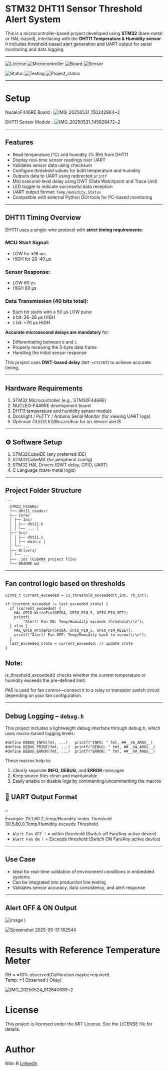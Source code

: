 # STM32 DHT11 Sensor Threshold Alert System

This is a microcontroller-based project developed using **STM32** (bare-metal or HAL-based), interfacing with the **DHT11 Temperature & Humidity sensor**. 
It includes threshold-based alert generation and UART output for serial monitoring and data logging.

---
![License](https://img.shields.io/badge/License-MIT-brightgreen)
![Microcontroller](https://img.shields.io/badge/Microcontroller-STM32-blue)
![Board](https://img.shields.io/badge/Board-NUCLEOF44RE-blue)
![Sensor](https://img.shields.io/badge/Sensor-DHT11-orange)


![Status](https://img.shields.io/badge/Status-working-brightgreen)
![Testing](https://img.shields.io/badge/Tested-brightgreen)
![Project_status](https://img.shields.io/badge/Project-complete-Green)


---
# Setup
NuceloF446RE Board : ![IMG_20250531_150242964~2](https://github.com/user-attachments/assets/1247d097-9ce1-4f69-a4d8-fadf0909075d)

DHT11 Sensor Module : ![IMG_20250531_145828472~2](https://github.com/user-attachments/assets/3ae75542-c56b-4513-b218-d26b803c9ede)

---

## Features

- Read temperature (°C) and humidity (% RH) from DHT11
- Display real-time sensor readings over UART
- Validates sensor data using checksum
- Configure threshold values for both temperature and humidity
- Outputs data to UART using redirected `printf`
- Microsecond-level delay using DWT (Data Watchpoint and Trace Unit)
- LED toggle to indicate successful data reception
- UART output format: `Temp,Humidity,Status`
- Compatible with external Python GUI tools for PC-based monitoring

---

##  DHT11 Timing Overview

DHT11 uses a single-wire protocol with **strict timing requirements**:

### MCU Start Signal:
- LOW for ≥18 ms  
- HIGH for 20–40 µs  

### Sensor Response:
- LOW 80 µs  
- HIGH 80 µs  

### Data Transmission (40 bits total):
- Each bit starts with a 50 µs LOW pulse  
- `0` bit: 26–28 µs HIGH  
- `1` bit: ~70 µs HIGH  

**Accurate microsecond delays are mandatory** for:
- Differentiating between `0` and `1`
- Properly receiving the 5-byte data frame
- Handling the initial sensor response

This project uses **DWT-based delay** (`DWT->CYCCNT`) to achieve accurate timing.

---

##  Hardware Requirements

1.  STM32 Microcontroller (e.g., STM32F446RE)
2.  NUCLEO-F446RE development board
3.  DHT11 temperature and humidity sensor module
4.  Docklight / PuTTY / Arduino Serial Monitor (for viewing UART logs)
5.  Optional: OLED/LED/Buzzer/Fan for on-device alertS  

---

## ⚙️ Software Setup

1.  STM32CubeIDE (any preferred IDE)
2.  STM32CubeMX (for peripheral config)
3.  STM32 HAL Drivers (DWT delay, GPIO, UART)
4.  C Language (bare-metal logic)

---

##  Project Folder Structure
<pre lang="markdown"><code>``` 
  STM32_F446Re/ 
  └── dht11_reader/ 
  ├── Core/
  │ ├── Inc/ 
  │ │ ├── dht11.h 
  │ │ └── ... │ 
  ├── Src/  
  │ │ ├── dht11.c 
  │ │ ├── main.c │
  │ └── ... 
  ├── Drivers/ 
  │ └── ... 
  ├── .ioc (CubeMX project file) 
  └── README.md ``` </code></pre>

---

## Fan control logic based on thresholds
```
uint8_t current_exceeded = is_threshold_exceeded(t_int, rh_int);

if (current_exceeded != last_exceeded_state) {
  if (current_exceeded) {
    HAL_GPIO_WritePin(GPIOA, GPIO_PIN_5, GPIO_PIN_SET);
    printf(
        "Alert! Fan ON: Temp/Humidity exceeds threshold\r\n");
  } else {
    HAL_GPIO_WritePin(GPIOA, GPIO_PIN_5, GPIO_PIN_RESET);
    printf("Alert! Fan OFF: Temp/Humidity back to normal\r\n");
  }
  last_exceeded_state = current_exceeded; // update state
}
```

## Note:
is_threshold_exceeded() checks whether the current temperature or humidity exceeds the pre-defined limit.

PA5 is used for fan control—connect it to a relay or transistor switch circuit depending on your fan configuration.

---

## Debug Logging – `debug.h`

This project includes a lightweight debug interface through debug.h, which uses macro-based logging levels:

```
#define DEBUG_INFO(fmt, ...)   printf("INFO: " fmt, ##__VA_ARGS__)
#define DEBUG_PRINT(fmt, ...)  printf("DEBUG: " fmt, ##__VA_ARGS__)
#define DEBUG_ERROR(fmt, ...)  printf("ERROR: " fmt, ##__VA_ARGS__)
```

These macros help to:
1. Clearly separate **INFO**, **DEBUG**, and **ERROR** messages  
2. Keep source files clean and maintainable  
3. Easily enable or disable logs by commenting/uncommenting the macros

## 🔄 UART Output Format
<temperature>,<humidity>,<status>

Example:
25.1,60.2,Temp/Humidity under Threshold
30.5,80.0,Temp/Humidity exceeds Threshold

- `Alert Fan OFF !` = within threshold (Switch off Fan/Any active device)
- `Alert Fan ON !`  = Exceeds threshold (Switch ON Fan/Any active device)

---

## Use Case

- Ideal for real-time validation of environment conditions in embedded systems
- Can be integrated into production line testing
- Validates sensor accuracy, data consistency, and alert response

---

##  Alert OFF & ON Output 
![image](https://github.com/user-attachments/assets/001a36b8-93df-499f-a4b6-aa4cee11c1c1)
)

![Screenshot 2025-05-31 162544](https://github.com/user-attachments/assets/65744112-f209-4c9a-a03e-115f5ab5d933)


# Results with Reference Temperature Meter
RH = ±10% observed(Callibration maybe required)  
Temp: ±1 Observed ( Okay)  

![IMG_20250524_012640089~2](https://github.com/user-attachments/assets/05d69988-db3c-4950-81e3-2f0995392540)

# License
This project is licensed under the MIT License. See the LICENSE file for details.

# Author
Nitin R
[LinkedIn](https://www.linkedin.com/in/nitin-r-9733n)
